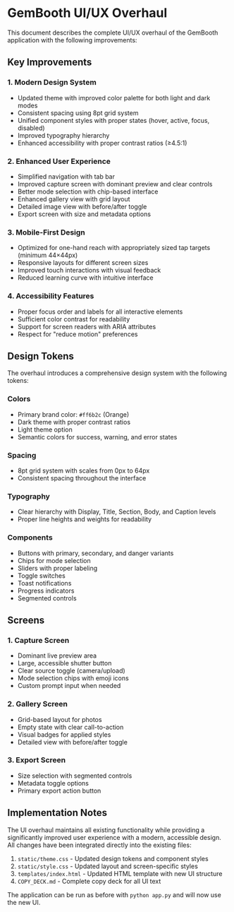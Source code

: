 # GemBooth UI/UX Overhaul

This document describes the complete UI/UX overhaul of the GemBooth application with the following improvements:

## Key Improvements

### 1. Modern Design System
- Updated theme with improved color palette for both light and dark modes
- Consistent spacing using 8pt grid system
- Unified component styles with proper states (hover, active, focus, disabled)
- Improved typography hierarchy
- Enhanced accessibility with proper contrast ratios (≥4.5:1)

### 2. Enhanced User Experience
- Simplified navigation with tab bar
- Improved capture screen with dominant preview and clear controls
- Better mode selection with chip-based interface
- Enhanced gallery view with grid layout
- Detailed image view with before/after toggle
- Export screen with size and metadata options

### 3. Mobile-First Design
- Optimized for one-hand reach with appropriately sized tap targets (minimum 44×44px)
- Responsive layouts for different screen sizes
- Improved touch interactions with visual feedback
- Reduced learning curve with intuitive interface

### 4. Accessibility Features
- Proper focus order and labels for all interactive elements
- Sufficient color contrast for readability
- Support for screen readers with ARIA attributes
- Respect for "reduce motion" preferences

## Design Tokens

The overhaul introduces a comprehensive design system with the following tokens:

### Colors
- Primary brand color: `#ff6b2c` (Orange)
- Dark theme with proper contrast ratios
- Light theme option
- Semantic colors for success, warning, and error states

### Spacing
- 8pt grid system with scales from 0px to 64px
- Consistent spacing throughout the interface

### Typography
- Clear hierarchy with Display, Title, Section, Body, and Caption levels
- Proper line heights and weights for readability

### Components
- Buttons with primary, secondary, and danger variants
- Chips for mode selection
- Sliders with proper labeling
- Toggle switches
- Toast notifications
- Progress indicators
- Segmented controls

## Screens

### 1. Capture Screen
- Dominant live preview area
- Large, accessible shutter button
- Clear source toggle (camera/upload)
- Mode selection chips with emoji icons
- Custom prompt input when needed

### 2. Gallery Screen
- Grid-based layout for photos
- Empty state with clear call-to-action
- Visual badges for applied styles
- Detailed view with before/after toggle

### 3. Export Screen
- Size selection with segmented controls
- Metadata toggle options
- Primary export action button

## Implementation Notes

The UI overhaul maintains all existing functionality while providing a significantly improved user experience with a modern, accessible design. All changes have been integrated directly into the existing files:

1. `static/theme.css` - Updated design tokens and component styles
2. `static/style.css` - Updated layout and screen-specific styles
3. `templates/index.html` - Updated HTML template with new UI structure
4. `COPY_DECK.md` - Complete copy deck for all UI text

The application can be run as before with `python app.py` and will now use the new UI.